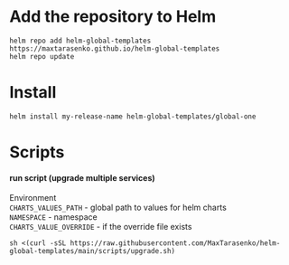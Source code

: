 # Add the repository to Helm
```shell
helm repo add helm-global-templates https://maxtarasenko.github.io/helm-global-templates
helm repo update
```
# Install
```shell
helm install my-release-name helm-global-templates/global-one
```

# Scripts

#### run script (upgrade multiple services)
Environment \
`CHARTS_VALUES_PATH` - global path to values for helm charts \
`NAMESPACE` - namespace \
`CHARTS_VALUE_OVERRIDE` - if the override file exists
```
sh <(curl -sSL https://raw.githubusercontent.com/MaxTarasenko/helm-global-templates/main/scripts/upgrade.sh)
```